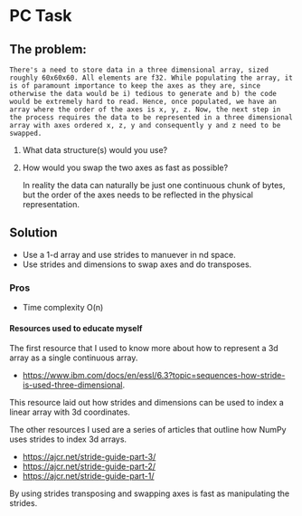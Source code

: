 # PC Task

## The problem:
    There's a need to store data in a three dimensional array, sized roughly 60x60x60. All elements are f32. While populating the array, it is of paramount importance to keep the axes as they are, since otherwise the data would be i) tedious to generate and b) the code would be extremely hard to read. Hence, once populated, we have an array where the order of the axes is x, y, z. Now, the next step in the process requires the data to be represented in a three dimensional array with axes ordered x, z, y and consequently y and z need to be swapped.

1. What data structure(s) would you use?
2. How would you swap the two axes as fast as possible?
   
   In reality the data can naturally be just one continuous chunk of bytes, but the order of the axes needs to be reflected in the physical representation.

## Solution
- Use a 1-d array and use strides to manuever in nd space.
- Use strides and dimensions to swap axes and do transposes.

### Pros
- Time complexity O(n)



#### Resources used to educate myself
The first resource that I used to know more about how to represent a 3d array as a single continuous array.

- https://www.ibm.com/docs/en/essl/6.3?topic=sequences-how-stride-is-used-three-dimensional.

This resource laid out how strides and dimensions can be used to index a linear array with 3d coordinates.

The other resources I used are a series of articles that outline how NumPy uses strides to index 3d arrays.

- https://ajcr.net/stride-guide-part-3/
- https://ajcr.net/stride-guide-part-2/
- https://ajcr.net/stride-guide-part-1/

By using strides transposing and swapping axes is fast as manipulating the strides.